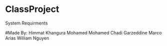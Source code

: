 # ClassProject

System Requirments






#Made By:
Himmat Khangura
Mohamed Mohamed
Chadi Garzeddine
Marco Arias
William Nguyen
